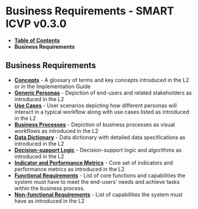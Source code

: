 # Business Requirements - SMART ICVP v0.3.0

* [**Table of Contents**](toc.md)
* **Business Requirements**

## Business Requirements

* [**Concepts**](concepts.md) - A glossary of terms and key concepts introduced in the L2 or in the Implementation Guide
* [**Generic Personas**](personas.md) - Depiction of end-users and related stakeholders as introduced in the L2
* [**Use Cases**](scenarios.md) - User scenarios depicting how different personas will interact in a typical workflow along with use cases listed as introduced in the L2
* [**Business Processes**](business-processes.md) - Depiction of business processes as visual workflows as introduced in the L2
* [**Data Dictionary**](dictionary.md) - Data dictionary with detailed data specifications as introduced in the L2
* [**Decision-support Logic**](decision-logic.md) - Decision-support logic and algorithms as introduced in the L2
* [**Indicator and Performance Metrics**](indicators.md) - Core set of indicators and performance metrics as introduced in the L2
* [**Functional Requirements**](functional-requirements.md) - List of core functions and capabilities the system must have to meet the end-users’ needs and achieve tasks within the business process.
* [**Non-functional Requirements**](non-functional-requirements.md) - List of capabilities the system must have as introduced in the L2

